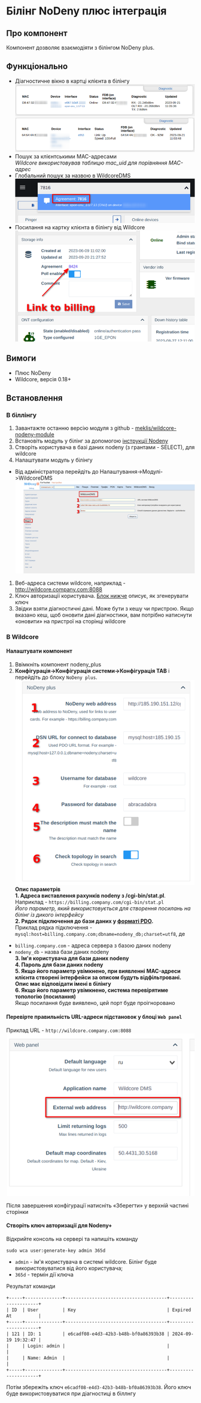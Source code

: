 # Білінг NoDeny плюс інтеграція
## Про компонент
Компонент дозволяє взаємодіяти з білінгом NoDeny plus.    


## Функціонально
* Діагностичне вікно в картці клієнта в білінгу
![olts](./../assets/nodeny_plus_zte_diag.png)
![olts](./../assets/nodeny_plus_huawei_diag.png)
* Пошук за клієнтськими MAC-адресами    
*Wildcore використовував таблицю mac_uid для порівняння MAC-адрес*
* Глобальний пошук за назвою в WildcoreDMS    
![olts](./../assets/nodeny_plus_global_search.png)
* Посилання на картку клієнта в білінгу від Wildcore
![olts](./../assets/nodeny_plus_link_to_billing.png)

## Вимоги
* Плюс NoDeny
* Wildcore, версія 0.18+

## Встановлення
### В біллінгу
1. Завантажте останню версію модуля з github - [meklis/wildcore-nodeny-module](https://github.com/meklis/wildcore-nodeny-module/releases)
2. Встановіть модуль у білінг за допомогою [інструкції Nodeny](https://wiki.nodeny.com.ua/index.php?title=%D0%A3%D1%81%D1%82%D0%B0%D0%BD%D0%BE%D0%B2%D0%BA%D0%B0_%D0%BC%D0%BE%D0%B4%D1%83%D0%BB%D0%B5%D0%B9)
3. Створіть користувача в базі даних nodeny (з грантами - SELECT), для wildcore
4. Налаштувати модуль у білінгу
* Від адміністратора перейдіть до Налаштування->Модулі->WildcoreDMS
![olts](./../assets/nodeny_plus_billing_config.png)
1. Веб-адреса системи wildcore, наприклад - http://wildcore.company.com:8088    
2. Ключ авторизації користувача. [Блок нижче](#nodeny_1) описує, як згенерувати ключ
3. Звідки взяти діагностичні дані. Може бути з кешу чи пристрою. Якщо вказано кеш, щоб оновити дані діагностики, вам потрібно натиснути «оновити» на пристрої на сторінці wildcore


### В Wildcore
#### Налаштувати компонент    
1. Ввімкніть компонент nodeny_plus
2. **Конфігурація->Конфігурація системи->Конфігурація TAB** і перейдіть до блоку `NoDeny plus`.    
![](./../assets/nodeny_plus_wildcore_config.png)    
**Опис параметрів**    
**1. Адреса виставлення рахунків nodeny з /cgi-bin/stat.pl**.    
Наприклад - `https://billing.company.com/cgi-bin/stat.pl`    
_Його параметр, який використовується для створення посилань на білінг із дикого інтерфейсу_    
**2. Рядок підключення до бази даних у [форматі PDO](https://www.php.net/manual/en/pdo.connections.php).**    
Приклад рядка підключення - `mysql:host=billing.company.com;dbname=nodeny_db;charset=utf8`, де    
- `billing.company.com` - адреса сервера з базою даних nodeny    
- `nodeny_db` - назва бази даних nodeny    
**3. Ім'я користувача для бази даних nodeny**    
**4. Пароль для бази даних nodeny**    
**5. Якщо його параметр увімкнено, при виявленні MAC-адреси клієнта створені інтерфейси за описом будуть відфільтровані. Опис має відповідати імені в білінгу**    
**6. Якщо його параметр увімкнено, система перевірятиме топологію (посилання)**    
Якщо посилання буде виявлено, цей порт буде проігноровано    

#### Перевірте правильність URL-адреси підстановок у блоці `Web panel`    
Приклад URL - `http://wildcore.company.com:8088`    
![](./../assets/nodeny_plus_config_wildcore_address.png)    

Після завершення конфігурації натисніть «Зберегти» у верхній частині сторінки    
#### Створіть ключ авторизації для Nodeny+    
Відкрийте консоль на сервері та напишіть команду
```shell linenums="1"
sudo wca user:generate-key admin 365d     
```     
* `admin` - ім'я користувача в системі wildcore. Білінг буде використовуватися від його користувача;
* `365d` - термін дії ключа      
 
Результат команди
```{ .shell .no-copy } 
+-----+--------------+--------------------------------------+---------------------+     
| ID  | User         | Key                                  | Expired At          |     
+-----+--------------+--------------------------------------+---------------------+     
| 121 | ID: 1        | e6cadf08-e4d3-42b3-b48b-bf0a86393b38 | 2024-09-19 19:32:47 |     
|     | Login: admin |                                      |                     |     
|     | Name: Admin  |                                      |                     |     
+-----+--------------+--------------------------------------+---------------------+     
```     
Потім збережіть ключ `e6cadf08-e4d3-42b3-b48b-bf0a86393b38`. Його ключ буде використовуватися при діагностиці в біллнгу



